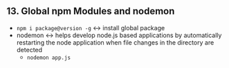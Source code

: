 ## 13. Global npm Modules and nodemon

- `npm i package@version -g` ↔ install global package
- nodemon ↔ helps develop node.js based applications by automatically restarting the node application when file changes in the directory are detected
    - `nodemon app.js`
